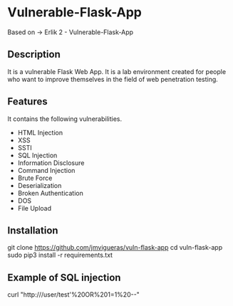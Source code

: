 # Vulnerable-Flask-App
Based on -> Erlik 2 - Vulnerable-Flask-App

## Description
It is a vulnerable Flask Web App. It is a lab environment created for people who want to improve themselves in the field of web penetration testing.

## Features

It contains the following vulnerabilities.

- HTML Injection
- XSS
- SSTI
- SQL Injection
- Information Disclosure
- Command Injection
- Brute Force
- Deserialization
- Broken Authentication
- DOS
- File Upload

## Installation
git clone https://github.com/jmvigueras/vuln-flask-app
cd vuln-flask-app
sudo pip3 install -r requirements.txt

## Example of SQL injection
curl "http://<api-end-point>/user/test'%20OR%201=1%20--"

